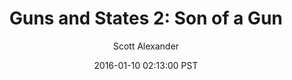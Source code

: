 ---
layout: podcast
title: "Guns and States 2: Son of a Gun"
author: Scott Alexander
description: https://slatestarcodex.com/2016/01/10/guns-and-states-2-son-of-a-gun/
date: 2016-01-10 02:13:00 PST
length: 1297267
duration: 324
guid: guns-and-states-2-son-of-a-gun
---